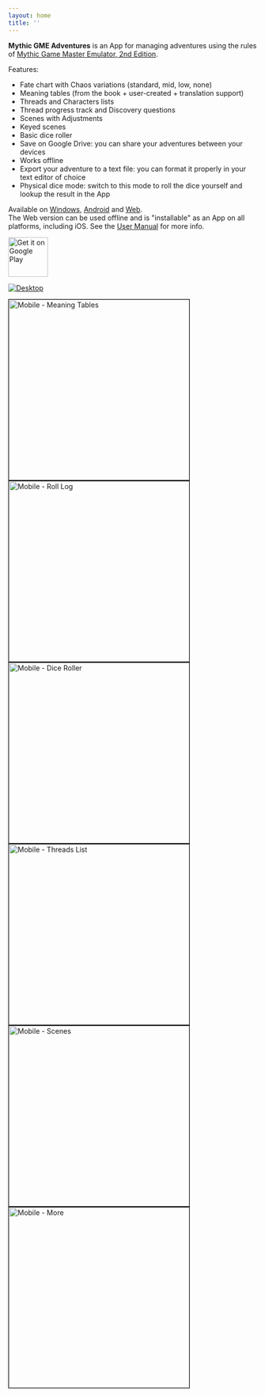 ```yaml
---
layout: home
title: ''
---
```


**Mythic GME Adventures** is an App for managing adventures using the rules of [Mythic Game Master Emulator, 2nd Edition](https://wordmillgames.com/mythic.html).

Features:
- Fate chart with Chaos variations (standard, mid, low, none)
- Meaning tables (from the book + user-created + translation support)
- Threads and Characters lists
- Thread progress track and Discovery questions
- Scenes with Adjustments
- Keyed scenes
- Basic dice roller
- Save on Google Drive: you can share your adventures between your devices
- Works offline
- Export your adventure to a text file: you can format it properly in your text editor of choice
- Physical dice mode: switch to this mode to roll the dice yourself and lookup the result in the App

Available on [Windows](https://github.com/idispatch75/mythic-gme-adventures/releases), [Android](https://play.google.com/store/apps/details?id=idispatch.mythic_gme_adventures) and <a href="https://mythic-gme-adventures.idispatch.ovh" target="_blank">Web</a>.  
The Web version can be used offline and is "installable" as an App on all platforms, including iOS. See the [User Manual](user_manual#web-app) for more info.

[<img alt='Get it on Google Play' height="80" src='https://play.google.com/intl/en_us/badges/static/images/badges/en_badge_web_generic.png'/>](https://play.google.com/store/apps/details?id=idispatch.mythic_gme_adventures)


[![Desktop](img/desktop.png)](img/desktop.png)

<img src="img/mobile_meaning_tables.png" alt="Mobile - Meaning Tables" width="365" height="auto" style="border: 1px solid black" />
<img src="img/mobile_roll_log.png" alt="Mobile - Roll Log" width="365" height="auto" style="border: 1px solid black" />
<img src="img/mobile_dice_roller.png" alt="Mobile - Dice Roller" width="365" height="auto" style="border: 1px solid black" />

<img src="img/mobile_threads.png" alt="Mobile - Threads List" width="365" height="auto" style="border: 1px solid black" />
<img src="img/mobile_scenes.png" alt="Mobile - Scenes" width="365" height="auto" style="border: 1px solid black" />

<img src="img/mobile_more.png" alt="Mobile - More" width="365" height="auto" style="border: 1px solid black" />
